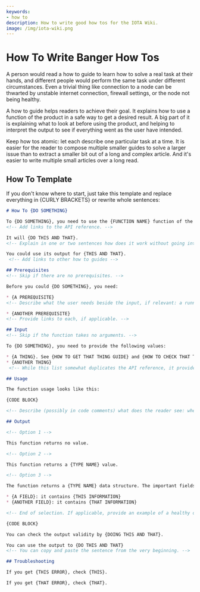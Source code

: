 ```yaml
---
keywords:
- how to
description: How to write good how tos for the IOTA Wiki.
image: /img/iota-wiki.png
---
```

# How To Write Banger How Tos

A person would read a how to guide to learn how to solve a real task at their hands, and different people would perform the same task under different circumstances. Even a trivial thing like connection to a node can be thwarted by unstable internet connection, firewall settings, or the node not being healthy.

A how to guide helps readers to achieve their goal. It explains how to use a function of the product in a safe way to get a desired result. A big part of it is explaining what to look at before using the product, and helping to interpret the output to see if everything went as the user have intended.

Keep how tos atomic: let each describe one particular task at a time. It is easier for the reader to compose multiple smaller guides to solve a larger issue than to extract a smaller bit out of a long and complex article. And it's easier to write multiple small articles over a long read.

## How To Template

If you don't know where to start, just take this template and replace everything in {CURLY BRACKETS} or rewrite whole sentences:

```markdown
# How To {DO SOMETHING}

To {DO SOMETHING}, you need to use the {FUNCTION NAME} function of the {CLASS NAME} class. 
<!-- Add links to the API reference. -->

It will {DO THIS AND THAT}. 
<!-- Explain in one or two sentences how does it work without going into details. -->

You could use its output for {THIS AND THAT}.
 <!-- Add links to other how to guides -->

## Prerequisites 
<!-- Skip if there are no prerequisites. -->

Before you could {DO SOMETHING}, you need:

* {A PREREQUISITE} 
<!-- Describe what the user needs beside the input, if relevant: a running node instance, additional libraries on the machine, initial setup, and so on. -->

* {ANOTHER PREREQUISITE} 
<!-- Provide links to each, if applicable. -->

## Input 
<!-- Skip if the function takes no arguments. -->

To {DO SOMETHING}, you need to provide the following values:

* {A THING}. See {HOW TO GET THAT THING GUIDE} and {HOW TO CHECK THAT THIS THING IS CORRECT}
* {ANOTHER THING}
 <!-- While this list somewhat duplicates the API reference, it provides a context that helps to apply this function to the real world task. -->

## Usage

The function usage looks like this:

{CODE BLOCK}

<!-- Describe (possibly in code comments) what does the reader see: where is the initial setup, where is the actual usage, and where is the variable that stores the output. -->

## Output

<!-- Option 1 -->

This function returns no value.

<!-- Option 2 -->

This function returns a {TYPE NAME} value.

<!-- Option 3 -->

The function returns a {TYPE NAME} data structure. The important fields are:

* {A FIELD}: it contains {THIS INFORMATION}
* {ANOTHER FIELD}: it contains {THAT INFORMATION}

<!-- End of selection. If applicable, provide an example of a healthy output: -->

{CODE BLOCK}

You can check the output validity by {DOING THIS AND THAT}.

You can use the output to {DO THIS AND THAT}
<!-- You can copy and paste the sentence from the very beginning. -->

## Troubleshooting

If you get {THIS ERROR}, check {THIS}.

If you get {THAT ERROR}, check {THAT}.
```
